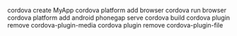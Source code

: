 cordova create MyApp
cordova platform add browser
cordova run browser
cordova platform add android
phonegap serve
cordova build
cordova plugin remove cordova-plugin-media
cordova plugin remove cordova-plugin-file